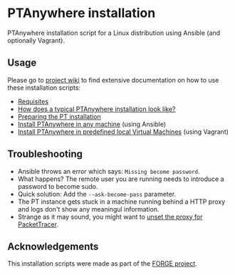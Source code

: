 # PTAnywhere installation

PTAnywhere installation script for a Linux distribution using Ansible (and optionally Vagrant).

## Usage

Please go to [project wiki](https://github.com/PTAnywhere/ptAnywhere-installation/wiki/) to find extensive documentation on how to use these installation scripts:

 * [Requisites](https://github.com/PTAnywhere/ptAnywhere-installation/wiki/Requirements)
 * [How does a typical PTAnywhere installation look like?](https://github.com/PTAnywhere/ptAnywhere-installation/wiki/Typical-PTAnywhere-installation)
 * [Preparing the PT installation](https://github.com/PTAnywhere/ptAnywhere-installation/wiki/Preparing-the-PT-installation)
 * [Install PTAnywhere in any machine](https://github.com/PTAnywhere/ptAnywhere-installation/wiki/Install-PTAnywhere-using-Ansible) (using Ansible)
 * [Install PTAnywhere in predefined local Virtual Machines](https://github.com/PTAnywhere/ptAnywhere-installation/wiki/Install-PTAnywhere-using-Vagrant) (using Vagrant)


## Troubleshooting

 * Ansible throws an error which says: ```Missing become password```.
  * What happens? The remote user you are running needs to introduce a password to become sudo.
  * Quick solution: Add the ```--ask-become-pass``` parameter.
 * The PT instance gets stuck in a machine running behind a HTTP proxy and logs don't show any meaningul information.
  * Strange as it may sound, you might want to [unset the proxy for PacketTracer](https://github.com/PTAnywhere/ptAnywhere-installation/commit/b7518b994264c0516e540e21261e96cf6bc77318).


## Acknowledgements

This installation scripts were made as part of the [FORGE project](http://ict-forge.eu/).
